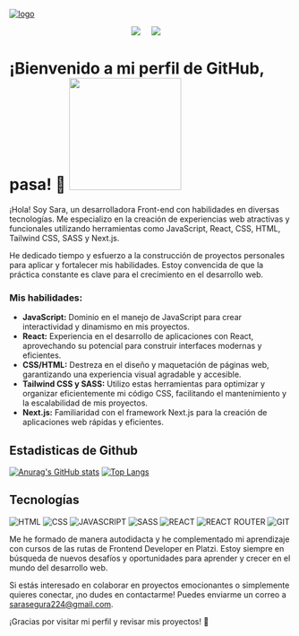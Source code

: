 [![logo](https://media.licdn.com/dms/image/D4E16AQFs6kNPjfePSg/profile-displaybackgroundimage-shrink_350_1400/0/1701292042313?e=1706745600&v=beta&t=z_TGgQFXipZYDrCs50OAhJEBuFLPLfui94osCL3KASQ)](https://sarasegura.github.io/sara-segura-personal-portfolio/)

<p align='center'>
  <a href="https://www.linkedin.com/in/sara-paola-segura/"><img src="https://img.shields.io/badge/linkedin-%230077B5.svg?&style=for-the-badge&logo=linkedin&logoColor=white" /></a>&nbsp;&nbsp;&nbsp;&nbsp;
  <a href="https://platzi.com/p/sarasegura2002/"><img src="https://img.shields.io/badge/Platzi-98CA3F.svg?&style=for-the-badge&logo=platzi&logoColor=white" /></a>&nbsp;&nbsp;&nbsp;&nbsp;
</p>

# ¡Bienvenido a mi perfil de GitHub, pasa! 👋 <img src="https://github.com/sarasegura/sarasegura/assets/137323950/644d2606-0a86-4824-8720-6e76a9000e35" width="200" height="200">

¡Hola! Soy Sara, un desarrolladora Front-end con habilidades en diversas tecnologías. Me especializo en la creación de experiencias web atractivas y funcionales utilizando herramientas como JavaScript, React, CSS, HTML, Tailwind CSS, SASS y Next.js.

He dedicado tiempo y esfuerzo a la construcción de proyectos personales para aplicar y fortalecer mis habilidades. Estoy convencida de que la práctica constante es clave para el crecimiento en el desarrollo web.



### Mis habilidades:

- **JavaScript:** Dominio en el manejo de JavaScript para crear interactividad y dinamismo en mis proyectos.
- **React:** Experiencia en el desarrollo de aplicaciones con React, aprovechando su potencial para construir interfaces modernas y eficientes.
- **CSS/HTML:** Destreza en el diseño y maquetación de páginas web, garantizando una experiencia visual agradable y accesible.
- **Tailwind CSS y SASS:** Utilizo estas herramientas para optimizar y organizar eficientemente mi código CSS, facilitando el mantenimiento y la escalabilidad de mis proyectos.
- **Next.js:** Familiaridad con el framework Next.js para la creación de aplicaciones web rápidas y eficientes.
  
## Estadisticas de Github

[![Anurag's GitHub stats](https://github-readme-stats.vercel.app/api?username=sarasegura&show_icons=true&theme=dark)](https://github.com/anuraghazra/github-readme-stats)
[![Top Langs](https://github-readme-stats.vercel.app/api/top-langs/?username=sarasegura&layout=compact&theme=dark)](https://github.com/anuraghazra/github-readme-stats)

## Tecnologías

![HTML](https://img.shields.io/badge/HTML5-E34F26?style=for-the-badge&logo=html5&logoColor=white)
![CSS](https://img.shields.io/badge/CSS3-1572B6?style=for-the-badge&logo=css3&logoColor=white)
![JAVASCRIPT](https://img.shields.io/badge/JavaScript-323330?style=for-the-badge&logo=javascript&logoColor=F7DF1E)
![SASS](https://img.shields.io/badge/Sass-CC6699?style=for-the-badge&logo=sass&logoColor=white)
![REACT](https://img.shields.io/badge/React-20232A?style=for-the-badge&logo=react&logoColor=61DAFB)
![REACT ROUTER](https://img.shields.io/badge/React_Router-CA4245?style=for-the-badge&logo=react-router&logoColor=white)
![GIT](https://img.shields.io/badge/Git-F05032?style=for-the-badge&logo=git&logoColor=white)

Me he formado de manera autodidacta y he complementado mi aprendizaje con cursos de las rutas de Frontend Developer en Platzi. Estoy siempre en búsqueda de nuevos desafíos y oportunidades para aprender y crecer en el mundo del desarrollo web.

Si estás interesado en colaborar en proyectos emocionantes o simplemente quieres conectar, ¡no dudes en contactarme! Puedes enviarme un correo a [sarasegura224@gmail.com](mailto:sarasegura224@gmail.com).

¡Gracias por visitar mi perfil y revisar mis proyectos! 🚀
